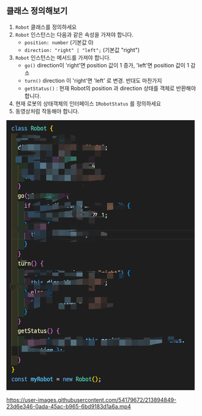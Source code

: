 ## 클래스 정의해보기

1. `Robot` 클래스를 정의하세요
2. `Robot` 인스턴스는 다음과 같은 속성을 가져야 합니다.
   - `position: number` (기본값 0)
   - `direction: "right" | "left";` (기본값 "right")
3. `Robot` 인스턴스는 메서드를 가져야 합니다.
   - `go()` direction이 'right'면 position 값이 1 증가, 'left'면 position 값이 1 감소
   - `turn()` direction 이 'right'면 'left' 로 변경. 반대도 마찬가지
   - `getStatus()` : 현재 Robot의 position 과 direction 상태를 객체로 반환해야 합니다.
4. 현재 로봇의 상태객체의 인터페이스 `IRobotStatus` 를 정의하세요
5. 동영상처럼 작동해야 합니다.

![](readMeImages/2023-01-22-08-45-01.png)


https://user-images.githubusercontent.com/54179672/213894849-23d6e346-0ada-45ac-b965-6bd9183d1a6a.mp4


